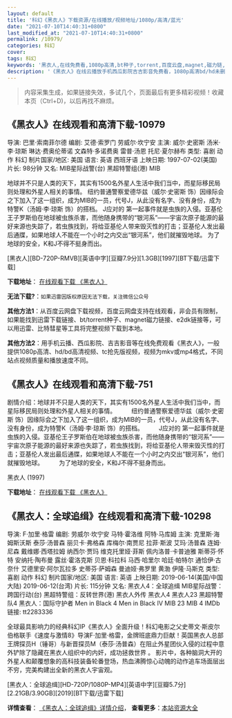 ```yaml
---
layout: default
title: '科幻《黑衣人》下载资源/在线播放/视频地址/1080p/高清/蓝光'
date: "2021-07-10T14:40:31+0800"
last_modified_at: "2021-07-10T14:40:31+0800"
permalink: /10979/
categories: 科幻
cover:
tags: 科幻
keywords: '黑衣人,在线免费看,1080p高清,bt种子,torrent,百度云盘,magnet,磁力链,迅雷下载资源'
description: '《黑衣人》在线云播放手机西瓜影院吉吉影音免费看，1080p高清bd/hd未删减完整版和tc抢先枪版，mkv/mp4格式，附带bt/torrent种子、magnet/磁力链、百度云盘、网盘资源迅雷下载链接'
---
```


>内容采集生成，如果链接失效，多试几个，页面最后有更多精彩视频！收藏本页（Ctrl+D)，以后再找不麻烦。


## 《黑衣人》在线观看和高清下载-10979

导演: 巴里·索南菲尔德 编剧: 艾德·索罗门 劳威尔·坎宁安 主演: 威尔·史密斯 汤米·李·琼斯 琳达·费奥伦蒂诺 文森特·多诺费奥 雷普·汤恩 托尼·夏尔赫布 类型: 喜剧 动作 科幻 制片国家/地区: 美国 语言: 英语 西班牙语 上映日期: 1997-07-02(美国) 片长: 98分钟 又名: MIB星际战警(台) 黑超特警组(港) MIB

地球并不只是人类的天下，其实有1500名外星人生活中我们当中，而星际移民局则处理和外星人相关的事情。 纽约普通警察爱德华兹（威尔·史密斯 饰）因缘际会之下加入了这一组织，成为MIB的一员，代号J，从此没有名字、没有身份，成为特警K（汤姆·李·琼斯 饰）的搭档。 J应对的 第一起事件就是虫族的入侵。亚基伦王子罗斯伯在地球被虫族杀害，而他随身携带的“银河系”——宇宙次原子能源的最好来源也失踪了，若虫族找到，将给亚基伦人带来毁灭性的打击；亚基伦人发出最后通牒，如果地球人不能在一个小时之内交出“银河系”，他们就摧毁地球。 为了地球的安全，K和J不得不挺身而出。


[黑衣人][BD-720P-RMVB][英语中字][豆瓣7.9分][1.3GB][1997][BT下载/迅雷下载]

**下载地址**： [在线观看下载 《黑衣人》](https://www.btdx8.com/torrent/men_in_black_1997.html) 


**无法下载?**：`如果迅雷因版权原因无法下载，关注微信公众号 `

**其他方法1**：从百度云网盘下载视频，百度云网盘支持在线观看，非会员有限制，如果能找到迅雷下载链接、bt/torrent种子、magnet磁力链接、e2dk链接等，可以用迅雷、比特彗星等工具将完整视频下载到本地。

**其他方法2**：用手机云播、西瓜影院、吉吉影音等在线免费观看《黑衣人》，一般提供1080p高清、hd/bd高清视频、tc抢先版视频，视频为mkv或mp4格式，不同站点视频质量和播放速度不同。


## 《黑衣人》在线观看和高清下载-751

剧情介绍：地球并不只是人类的天下，其实有1500名外星人生活中我们当中，而星际移民局则处理和外星人相关的事情。  　　纽约普通警察爱德华兹（威尔·史密斯 饰）因缘际会之下加入了这一组织，成为MIB的一员，代号J，从此没有名字、没有身份，成为特警K（汤姆·李·琼斯 饰）的搭档。  　　J应对的 第一起事件就是虫族的入侵。亚基伦王子罗斯伯在地球被虫族杀害，而他随身携带的“银河系”——宇宙次原子能源的最好来源也失踪了，若虫族找到，将给亚基伦人带来毁灭性的打击；亚基伦人发出最后通牒，如果地球人不能在一个小时之内交出“银河系”，他们就摧毁地球。  　　为了地球的安全，K和J不得不挺身而出。


黑衣人 (1997)

**下载地址**： [在线观看下载 《黑衣人》](https://www.btbtdy.me/btdy/dy4419.html) 


## 《黑衣人：全球追缉》在线观看和高清下载-10298

导演: F·加里·格雷 编剧: 劳威尔·坎宁安 马特·霍洛维 阿特·马库姆 主演: 克里斯·海姆斯沃斯 泰莎·汤普森 丽贝卡·弗格森 库梅尔·南贾尼 拉菲·斯波 艾玛·汤普森 连姆·尼森 戴维娜·西塔拉姆 纳西尔·贾玛 维克托里娅·菲斯 佩内洛普·卡普迪雅 斯蒂芬·怀特 安纳托·陶布曼 露丝·霍洛克斯 贝恩·科拉科 马西·哈里尔 哈廷·帕特尔 通恰伊·古奈什 艾德里安·阿尔瓦拉多 史蒂芬·萨姆森 曼迪娅·弗罗里 黄渤 伊隆·马斯克 类型: 喜剧 动作 科幻 制片国家/地区: 美国 语言: 英语 上映日期: 2019-06-14(美国/中国大陆) 2019-06-12(台湾) 片长: 115分钟 又名: 黑衣人4：全球追缉 MIB星际战警：跨国行动(台) 黑超特警组：反转世界(港) 黑衣人外传 黑衣人4 黑衣人23 黑超特警队4 黑衣人：国际守护者 Men in Black 4 Men in Black IV MIB 23 MIB 4 IMDb链接: tt2283336

全球最具影响力的经典科幻IP《黑衣人》全面升级！科幻电影之父史蒂文·斯皮尔伯格联手《速度与激情8》导演F·加里·格雷，金牌班底鼎力巨献！英国黑衣人总部王牌探员H（锤哥）与新晋探员M（泰莎·汤普森）在阻止外星团伙入侵的过程中意外铲除了隐藏在黑衣人组织中的内奸，成功拯救世界 。 影片中，各种脑洞大开的外星人和颠覆想象的高科技装备轮番登场，热血沸腾惊心动魄的动作追车场面层出不穷，完美构建出全新的黑衣人宇宙观。


[黑衣人：全球追缉][HD-720P/1080P-MP4][英语中字][豆瓣5.7分][2.21GB/3.90GB][2019][BT下载/迅雷下载]

**详情查看**： [《黑衣人：全球追缉》详情介绍](/movie/10298/)， **查看更多**：[本站资源大全](/movie/t/all/)

